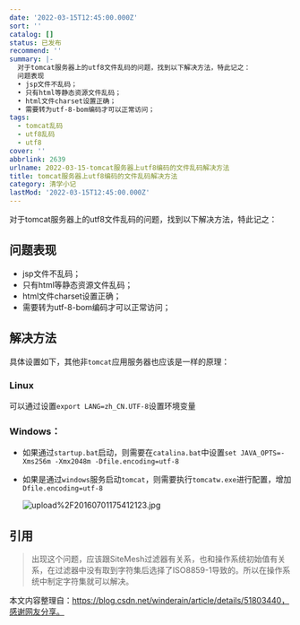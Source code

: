 ```yaml
---
date: '2022-03-15T12:45:00.000Z'
sort: ''
catalog: []
status: 已发布
recommend: ''
summary: |-
  对于tomcat服务器上的utf8文件乱码的问题，找到以下解决方法，特此记之：
  问题表现
  • jsp文件不乱码；
  • 只有html等静态资源文件乱码；
  • html文件charset设置正确；
  • 需要转为utf-8-bom编码才可以正常访问；
tags:
  - tomcat乱码
  - utf8乱码
  - utf8
cover: ''
abbrlink: 2639
urlname: 2022-03-15-tomcat服务器上utf8编码的文件乱码解决方法
title: tomcat服务器上utf8编码的文件乱码解决方法
category: 清学小记
lastMod: '2022-03-15T12:45:00.000Z'
---
```


对于tomcat服务器上的utf8文件乱码的问题，找到以下解决方法，特此记之：


## 问题表现

- jsp文件不乱码；
- 只有html等静态资源文件乱码；
- html文件charset设置正确；
- 需要转为utf-8-bom编码才可以正常访问；

## 解决方法


具体设置如下，其他非`tomcat`应用服务器也应该是一样的原理：


### Linux


可以通过设置`export LANG=zh_CN.UTF-8`设置环境变量


### Windows：

- 如果通过`startup.bat`启动，则需要在`catalina.bat`中设置`set JAVA_OPTS=-Xms256m -Xmx2048m -Dfile.encoding=utf-8`
- 如果是通过`windows`服务启动`tomcat`，则需要执行`tomcatw.exe`进行配置，增加`Dfile.encoding=utf-8`

	![upload%2F20160701175412123.jpg](https://bmqy-image-1254016607.cos.ap-beijing.myqcloud.com/upload%2F20160701175412123.jpg)


## 引用


> 出现这个问题，应该跟SiteMesh过滤器有关系，也和操作系统初始值有关系，在过滤器中没有取到字符集后选择了ISO8859-1导致的。所以在操作系统中制定字符集就可以解决。


本文内容整理自：https://blog.csdn.net/winderain/article/details/51803440，感谢网友分享。

